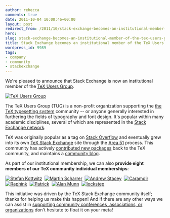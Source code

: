 ```yaml
---
author: rebecca
comments: true
date: 2011-10-04 10:00:46+00:00
layout: post
redirect_from: /2011/10/stack-exchange-becomes-an-institutional-member-of-the-tex-users-group
hero: 
slug: stack-exchange-becomes-an-institutional-member-of-the-tex-users-group
title: Stack Exchange becomes an institutional member of the TeX Users Group
wordpress_id: 9989
tags:
- company
- community
- stackexchange
---
```


We're pleased to announce that Stack Exchange is now an institutional member of the [TeX Users Group](http://tug.org/instmem.html).

[![TeX Users Group](https://i.stack.imgur.com/OXIaX.png)](http://tug.org)

The TeX Users Group (TUG) is a non-profit organization supporting the [the TeX typesetting system](http://en.wikipedia.org/wiki/TeX) community -- or anyone generally interested in furthering the fields of typography and font design. It's popular within many academic disciplines, several of which are represented in the [Stack Exchange network](http://stackexchange.com/sites).

TeX was originally popular as a tag on [Stack Overflow](http://stackoverflow.com) and eventually grew into its own [TeX Stack Exchange](http://tex.stackexchange.com) site through the [Area 51](http://area51.stackexchange.com) process. This community has actively [contributed new packages](http://meta.tex.stackexchange.com/q/1721/1816) back to the TeX community, and maintains a [community blog](http://tex.blogoverflow.com).

As part of our institutional membership, we can also **provide eight members of our TeX community individual memberships**:

[![Stefan Kottwitz](http://tex.stackexchange.com/users/flair/213.png)](http://tex.stackexchange.com/u/213)  [![Martin Scharrer](http://tex.stackexchange.com/users/flair/2975.png)](http://tex.stackexchange.com/u/2975)  [![Andrew Stacey](http://tex.stackexchange.com/users/flair/86.png)](http://tex.stackexchange.com/u/86)  [![Caramdir](http://tex.stackexchange.com/users/flair/83.png)](http://tex.stackexchange.com/u/83)  [![Raphink](http://tex.stackexchange.com/users/flair/951.png)](http://tex.stackexchange.com/u/951)  [![Patrick](http://tex.stackexchange.com/users/flair/243.png)](http://tex.stackexchange.com/u/243)  [![Alan Munn](http://tex.stackexchange.com/users/flair/2693.png)](http://tex.stackexchange.com/u/2693)  [![lockstep](http://tex.stackexchange.com/users/flair/510.png)](http://tex.stackexchange.com/u/510)

This initiative was driven by the TeX Stack Exchange community itself; thanks for helping us make this happen! And if there are any other ways we can assist in [supporting community conferences, associations, or organizations](http://blog.stackoverflow.com/2011/08/supporting-community-conferences/) don't hesitate to float it on your meta!
